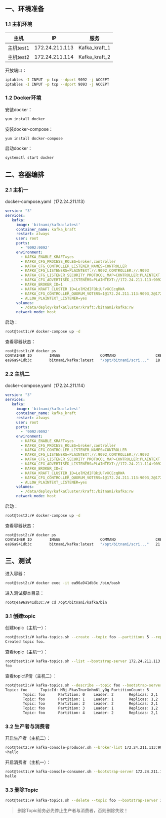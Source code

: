 ## 一、环境准备

### 1.1 主机环境

| 主机      | IP             | 服务          |
| --------- | -------------- | ------------- |
| 主机test1 | 172.24.211.113 | Kafka_kraft_1 |
| 主机test2 | 172.24.211.114 | Kafka_kraft_2 |

开放端口：
```bash
iptables -I INPUT -p tcp --dport 9092 -j ACCEPT
iptables -I INPUT -p tcp --dport 9093 -j ACCEPT
```
### 1.2 Docker环境

安装docker：

```bash
yum install docker
```

安装docker-compose：

```bash
yum install docker-compose
```

启动docker：

```bash
systemctl start docker
```

## 二、容器编排

### 2.1 主机一

docker-compose.yaml（172.24.211.113）

```yaml
version: "3"
services:
   kafka:
     image: 'bitnami/kafka:latest'
     container_name: kafka_kraft
     restart: always
     user: root
     ports:
       - '9092:9092'
     environment:
       - KAFKA_ENABLE_KRAFT=yes
       - KAFKA_CFG_PROCESS_ROLES=broker,controller
       - KAFKA_CFG_CONTROLLER_LISTENER_NAMES=CONTROLLER
       - KAFKA_CFG_LISTENERS=PLAINTEXT://:9092,CONTROLLER://:9093
       - KAFKA_CFG_LISTENER_SECURITY_PROTOCOL_MAP=CONTROLLER:PLAINTEXT,PLAINTEXT:PLAINTEXT
       - KAFKA_CFG_ADVERTISED_LISTENERS=PLAINTEXT://172.24.211.113:9092
       - KAFKA_BROKER_ID=1
       - KAFKA_KRAFT_CLUSTER_ID=LelM2dIFQkiUFvXCEcqRWA
       - KAFKA_CFG_CONTROLLER_QUORUM_VOTERS=1@172.24.211.113:9093,2@172.24.211.114:9093
       - ALLOW_PLAINTEXT_LISTENER=yes
     volumes:
       - /data/deploy/kafkaCluster/kraft:/bitnami/kafka:rw
     network_mode: host
```

启动：

```bash
root@test1:/# docker-compose up -d
```
查看容器状态：
```bash
root@test1:/# docker ps
CONTAINER ID        IMAGE                  COMMAND                  CREATED             STATUS              PORTS               NAMES
ea96a941db3c        bitnami/kafka:latest   "/opt/bitnami/scri..."   18 minutes ago      Up 18 minutes                           kafka_kraft
```

### 2.2 主机二

docker-compose.yaml（172.24.211.114）

```yaml
version: "3"
services:
   kafka:
     image: 'bitnami/kafka:latest'
     container_name: kafka_kraft
     restart: always
     user: root
     ports:
       - '9092:9092'
     environment:
       - KAFKA_ENABLE_KRAFT=yes
       - KAFKA_CFG_PROCESS_ROLES=broker,controller
       - KAFKA_CFG_CONTROLLER_LISTENER_NAMES=CONTROLLER
       - KAFKA_CFG_LISTENERS=PLAINTEXT://:9092,CONTROLLER://:9093
       - KAFKA_CFG_LISTENER_SECURITY_PROTOCOL_MAP=CONTROLLER:PLAINTEXT,PLAINTEXT:PLAINTEXT
       - KAFKA_CFG_ADVERTISED_LISTENERS=PLAINTEXT://172.24.211.114:9092
       - KAFKA_BROKER_ID=2
       - KAFKA_KRAFT_CLUSTER_ID=LelM2dIFQkiUFvXCEcqRWA
       - KAFKA_CFG_CONTROLLER_QUORUM_VOTERS=1@172.24.211.113:9093,2@172.24.211.114:9093
       - ALLOW_PLAINTEXT_LISTENER=yes
     volumes:
       - /data/deploy/kafkaCluster/kraft:/bitnami/kafka:rw
     network_mode: host
```

启动：

```bash
root@test2:/# docker-compose up -d
```
查看容器状态：
```bash
root@test2:/# docker ps
CONTAINER ID        IMAGE                  COMMAND                  CREATED             STATUS              PORTS               NAMES
ea96a941db3c        bitnami/kafka:latest   "/opt/bitnami/scri..."   21 minutes ago      Up 21 minutes                           kafka_kraft
```

## 三、测试

进入容器：
```bash
root@test2:/# docker exec -it ea96a941db3c /bin/bash
```
进入测试脚本目录：
```bash
root@ea96a941db3c:/# cd /opt/bitnami/kafka/bin
```

### 3.1 创建topic

创建topic（主机一）：

```bash
root@test1:/# kafka-topics.sh --create --topic foo --partitions 5 --replication-factor 2 --bootstrap-server 172.24.211.113:9092,172.24.211.114:9092
Created topic foo.
```

查看topic（主机一）：

```bash
root@test1:/# kafka-topics.sh --list --bootstrap-server 172.24.211.113:9092,172.24.211.114:9092
foo
```

查看topic详情（主机二）：

```bash
root@test2:/# kafka-topics.sh --describe --topic foo --bootstrap-server 172.24.211.113:9092,172.24.211.114:9092
Topic: foo      TopicId: MRj-PkasTnurXnhm6l_yOg PartitionCount: 5       ReplicationFactor: 2    Configs:
        Topic: foo      Partition: 0    Leader: 2       Replicas: 2,1   Isr: 2,1
        Topic: foo      Partition: 1    Leader: 1       Replicas: 1,2   Isr: 1,2
        Topic: foo      Partition: 2    Leader: 2       Replicas: 2,1   Isr: 2,1
        Topic: foo      Partition: 3    Leader: 1       Replicas: 1,2   Isr: 1,2
        Topic: foo      Partition: 4    Leader: 2       Replicas: 2,1   Isr: 2,1
```

### 3.2 生产者与消费者

开启生产者（主机二）：

```bash
root@test2:/# kafka-console-producer.sh --broker-list 172.24.211.113:9092,172.24.211.114:9092 --topic foo
>hello
```

开启消费者（主机一）：

```bash
root@test1:/# kafka-console-consumer.sh --bootstrap-server 172.24.211.113:9092,172.24.211.114:9092 --topic foo --from-beginning
hello
```

### 3.3 删除Topic
```bash
root@test1:/# kafka-topics.sh --delete --topic foo --bootstrap-server 172.24.211.113:9092,172.24.211.114:9092
```
> 删除Topic前务必先停止生产者与消费者，否则删除失败！

